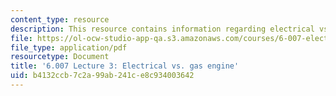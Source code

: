 ```yaml
---
content_type: resource
description: This resource contains information regarding electrical vs. gas engine.
file: https://ol-ocw-studio-app-qa.s3.amazonaws.com/courses/6-007-electromagnetic-energy-from-motors-to-lasers-spring-2011/b4132ccb7c2a99ab241ce8c934003642_MIT6_007S11_lec03.pdf
file_type: application/pdf
resourcetype: Document
title: '6.007 Lecture 3: Electrical vs. gas engine'
uid: b4132ccb-7c2a-99ab-241c-e8c934003642
---
```

